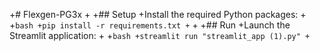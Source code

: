 +# Flexgen-PG3x
+
+## Setup
+Install the required Python packages:
+
+```bash
+pip install -r requirements.txt
+```
+
+## Run
+Launch the Streamlit application:
+
+```bash
+streamlit run "streamlit_app (1).py"
+```
